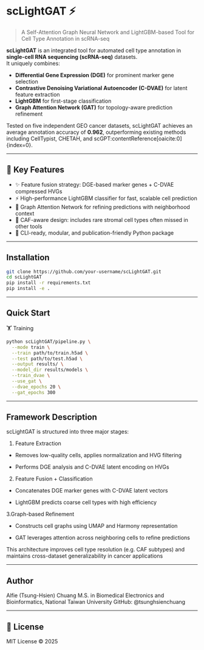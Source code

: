 # scLightGAT ⚡
> A Self-Attention Graph Neural Network and LightGBM-based Tool for Cell Type Annotation in scRNA-seq

**scLightGAT** is an integrated tool for automated cell type annotation in **single-cell RNA sequencing (scRNA-seq)** datasets.  
It uniquely combines:

-  **Differential Gene Expression (DGE)** for prominent marker gene selection  
-  **Contrastive Denoising Variational Autoencoder (C-DVAE)** for latent feature extraction  
-  **LightGBM** for first-stage classification  
-  **Graph Attention Network (GAT)** for topology-aware prediction refinement

Tested on five independent GEO cancer datasets, scLightGAT achieves an average annotation accuracy of **0.962**, outperforming existing methods including CellTypist, CHETAH, and scGPT&#8203;:contentReference[oaicite:0]{index=0}.

---

## 📌 Key Features

- ✨ Feature fusion strategy: DGE-based marker genes + C-DVAE compressed HVGs
- ⚡ High-performance LightGBM classifier for fast, scalable cell prediction
- 🧠 Graph Attention Network for refining predictions with neighborhood context
- 🔬 CAF-aware design: includes rare stromal cell types often missed in other tools
- 🧰 CLI-ready, modular, and publication-friendly Python package

---



## Installation

```bash
git clone https://github.com/your-username/scLightGAT.git
cd scLightGAT
pip install -r requirements.txt
pip install -e .
```


---
## Quick Start
🏋️ Training
```bash
python scLightGAT/pipeline.py \
  --mode train \
  --train path/to/train.h5ad \
  --test path/to/test.h5ad \
  --output results/ \
  --model_dir results/models \
  --train_dvae \
  --use_gat \
  --dvae_epochs 20 \
  --gat_epochs 300
```
---

## Framework Description
scLightGAT is structured into three major stages:

1. Feature Extraction

- Removes low-quality cells, applies normalization and HVG filtering

- Performs DGE analysis and C-DVAE latent encoding on HVGs

2. Feature Fusion + Classification

- Concatenates DGE marker genes with C-DVAE latent vectors

- LightGBM predicts coarse cell types with high efficiency

3.Graph-based Refinement

- Constructs cell graphs using UMAP and Harmony representation

- GAT leverages attention across neighboring cells to refine predictions

This architecture improves cell type resolution (e.g. CAF subtypes) and maintains cross-dataset generalizability in cancer applications​

---

## Author
Alfie (Tsung-Hsien) Chuang
M.S. in Biomedical Electronics and Bioinformatics, National Taiwan University
GitHub: @tsunghsienchuang

---

## 📄 License
MIT License © 2025

